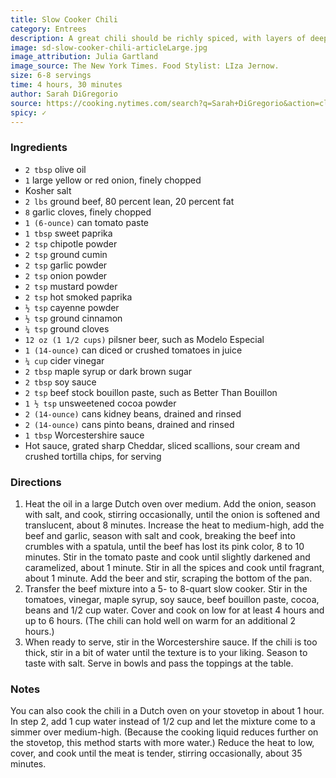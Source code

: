 ```yaml
---
title: Slow Cooker Chili
category: Entrees
description: A great chili should be richly spiced, with layers of deep, savory flavor. This recipe makes a thick, comforting chili that can be prepared in a slow cooker or in a Dutch oven on the stovetop.
image: sd-slow-cooker-chili-articleLarge.jpg
image_attribution: Julia Gartland
image_source: The New York Times. Food Stylist: LIza Jernow.
size: 6-8 servings
time: 4 hours, 30 minutes
author: Sarah DiGregorio
source: https://cooking.nytimes.com/search?q=Sarah+DiGregorio&action=click&module=byline&region=recipe%20page
spicy: ✓
---
```


### Ingredients

* `2 tbsp` olive oil
* `1` large yellow or red onion, finely chopped
* Kosher salt
* `2 lbs` ground beef, 80 percent lean, 20 percent fat
* `8` garlic cloves, finely chopped
* `1 (6-ounce)` can tomato paste
* `1 tbsp` sweet paprika
* `2 tsp` chipotle powder
* `2 tsp` ground cumin
* `2 tsp` garlic powder
* `2 tsp` onion powder
* `2 tsp` mustard powder
* `2 tsp` hot smoked paprika
* `½ tsp` cayenne powder
* `½ tsp` ground cinnamon
* `¼ tsp` ground cloves
* `12 oz (1 1/2 cups)` pilsner beer, such as Modelo Especial
* `1 (14-ounce)` can diced or crushed tomatoes in juice
* `¼ cup` cider vinegar
* `2 tbsp` maple syrup or dark brown sugar
* `2 tbsp` soy sauce
* `2 tsp` beef stock bouillon paste, such as Better Than Bouillon
* `1 ½ tsp` unsweetened cocoa powder
* `2 (14-ounce)` cans kidney beans, drained and rinsed
* `2 (14-ounce)` cans pinto beans, drained and rinsed
* `1 tbsp` Worcestershire sauce
* Hot sauce, grated sharp Cheddar, sliced scallions, sour cream and crushed tortilla chips, for serving

### Directions

1. Heat the oil in a large Dutch oven over medium. Add the onion, season with salt, and cook, stirring occasionally, until the onion is softened and translucent, about 8 minutes. Increase the heat to medium-high, add the beef and garlic, season with salt and cook, breaking the beef into crumbles with a spatula, until the beef has lost its pink color, 8 to 10 minutes. Stir in the tomato paste and cook until slightly darkened and caramelized, about 1 minute. Stir in all the spices and cook until fragrant, about 1 minute. Add the beer and stir, scraping the bottom of the pan.
2. Transfer the beef mixture into a 5- to 8-quart slow cooker. Stir in the tomatoes, vinegar, maple syrup, soy sauce, beef bouillon paste, cocoa, beans and 1/2 cup water. Cover and cook on low for at least 4 hours and up to 6 hours. (The chili can hold well on warm for an additional 2 hours.)
3. When ready to serve, stir in the Worcestershire sauce. If the chili is too thick, stir in a bit of water until the texture is to your liking. Season to taste with salt. Serve in bowls and pass the toppings at the table.

### Notes

You can also cook the chili in a Dutch oven on your stovetop in about 1 hour. In step 2, add 1 cup water instead of 1/2 cup and let the mixture come to a simmer over medium-high. (Because the cooking liquid reduces further on the stovetop, this method starts with more water.) Reduce the heat to low, cover, and cook until the meat is tender, stirring occasionally, about 35 minutes.